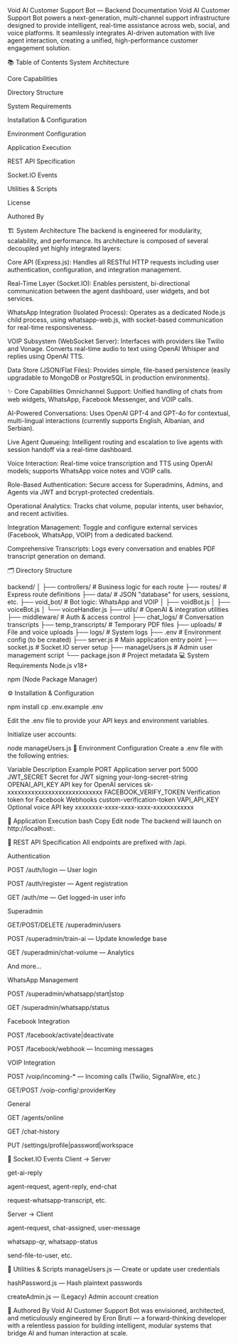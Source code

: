 Void AI Customer Support Bot — Backend Documentation
Void AI Customer Support Bot powers a next-generation, multi-channel support infrastructure designed to provide intelligent, real-time assistance across web, social, and voice platforms. It seamlessly integrates AI-driven automation with live agent interaction, creating a unified, high-performance customer engagement solution.

📚 Table of Contents
System Architecture

Core Capabilities

Directory Structure

System Requirements

Installation & Configuration

Environment Configuration

Application Execution

REST API Specification

Socket.IO Events

Utilities & Scripts

License

Authored By

🏗️ System Architecture
The backend is engineered for modularity, scalability, and performance. Its architecture is composed of several decoupled yet highly integrated layers:

Core API (Express.js): Handles all RESTful HTTP requests including user authentication, configuration, and integration management.

Real-Time Layer (Socket.IO): Enables persistent, bi-directional communication between the agent dashboard, user widgets, and bot services.

WhatsApp Integration (Isolated Process): Operates as a dedicated Node.js child process, using whatsapp-web.js, with socket-based communication for real-time responsiveness.

VOIP Subsystem (WebSocket Server): Interfaces with providers like Twilio and Vonage. Converts real-time audio to text using OpenAI Whisper and replies using OpenAI TTS.

Data Store (JSON/Flat Files): Provides simple, file-based persistence (easily upgradable to MongoDB or PostgreSQL in production environments).

✨ Core Capabilities
Omnichannel Support: Unified handling of chats from web widgets, WhatsApp, Facebook Messenger, and VOIP calls.

AI-Powered Conversations: Uses OpenAI GPT-4 and GPT-4o for contextual, multi-lingual interactions (currently supports English, Albanian, and Serbian).

Live Agent Queueing: Intelligent routing and escalation to live agents with session handoff via a real-time dashboard.

Voice Interaction: Real-time voice transcription and TTS using OpenAI models; supports WhatsApp voice notes and VOIP calls.

Role-Based Authentication: Secure access for Superadmins, Admins, and Agents via JWT and bcrypt-protected credentials.

Operational Analytics: Tracks chat volume, popular intents, user behavior, and recent activities.

Integration Management: Toggle and configure external services (Facebook, WhatsApp, VOIP) from a dedicated backend.

Comprehensive Transcripts: Logs every conversation and enables PDF transcript generation on demand.

🗂 Directory Structure

backend/
│
├── controllers/             # Business logic for each route
├── routes/                  # Express route definitions
├── data/                    # JSON "database" for users, sessions, etc.
├── void_bot/                # Bot logic: WhatsApp and VOIP
│   ├── voidBot.js
│   ├── voiceBot.js
│   └── voiceHandler.js
├── utils/                   # OpenAI & integration utilities
├── middleware/              # Auth & access control
├── chat_logs/               # Conversation transcripts
├── temp_transcripts/        # Temporary PDF files
├── uploads/                 # File and voice uploads
├── logs/                    # System logs
├── .env                     # Environment config (to be created)
├── server.js                # Main application entry point
├── socket.js                # Socket.IO server setup
├── manageUsers.js           # Admin user management script
└── package.json             # Project metadata
💻 System Requirements
Node.js v18+

npm (Node Package Manager)

⚙️ Installation & Configuration

npm install
cp .env.example .env

Edit the .env file to provide your API keys and environment variables.

Initialize user accounts:

node manageUsers.js
🔐 Environment Configuration
Create a .env file with the following entries:

Variable	Description	Example
PORT	Application server port	5000
JWT_SECRET	Secret for JWT signing	your-long-secret-string
OPENAI_API_KEY	API key for OpenAI services	sk-xxxxxxxxxxxxxxxxxxxxxxxxxxxx
FACEBOOK_VERIFY_TOKEN	Verification token for Facebook Webhooks	custom-verification-token
VAPI_API_KEY	Optional voice API key	xxxxxxxx-xxxx-xxxx-xxxx-xxxxxxxxxxxx

🚀 Application Execution
bash
Copy
Edit
node
The backend will launch on http://localhost:<PORT>.

🔌 REST API Specification
All endpoints are prefixed with /api.

Authentication

POST /auth/login — User login

POST /auth/register — Agent registration

GET /auth/me — Get logged-in user info

Superadmin

GET/POST/DELETE /superadmin/users

POST /superadmin/train-ai — Update knowledge base

GET /superadmin/chat-volume — Analytics

And more...

WhatsApp Management

POST /superadmin/whatsapp/start|stop

GET /superadmin/whatsapp/status

Facebook Integration

POST /facebook/activate|deactivate

POST /facebook/webhook — Incoming messages

VOIP Integration

POST /voip/incoming-* — Incoming calls (Twilio, SignalWire, etc.)

GET/POST /voip-config/:providerKey

General

GET /agents/online

GET /chat-history

PUT /settings/profile|password|workspace

🔄 Socket.IO Events
Client → Server

get-ai-reply

agent-request, agent-reply, end-chat

request-whatsapp-transcript, etc.

Server → Client

agent-request, chat-assigned, user-message

whatsapp-qr, whatsapp-status

send-file-to-user, etc.

🔧 Utilities & Scripts
manageUsers.js — Create or update user credentials

hashPassword.js — Hash plaintext passwords

createAdmin.js — (Legacy) Admin account creation

🧠 Authored By
Void AI Customer Support Bot was envisioned, architected, and meticulously engineered by
Eron Bruti — a forward-thinking developer with a relentless passion for building intelligent, modular systems that bridge AI and human interaction at scale.

